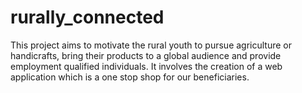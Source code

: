 # rurally_connected
This project aims to motivate the rural youth to pursue agriculture or handicrafts, bring their products to a global audience and provide employment qualified individuals. It involves the creation of a web application which is a one stop shop for our beneficiaries.
